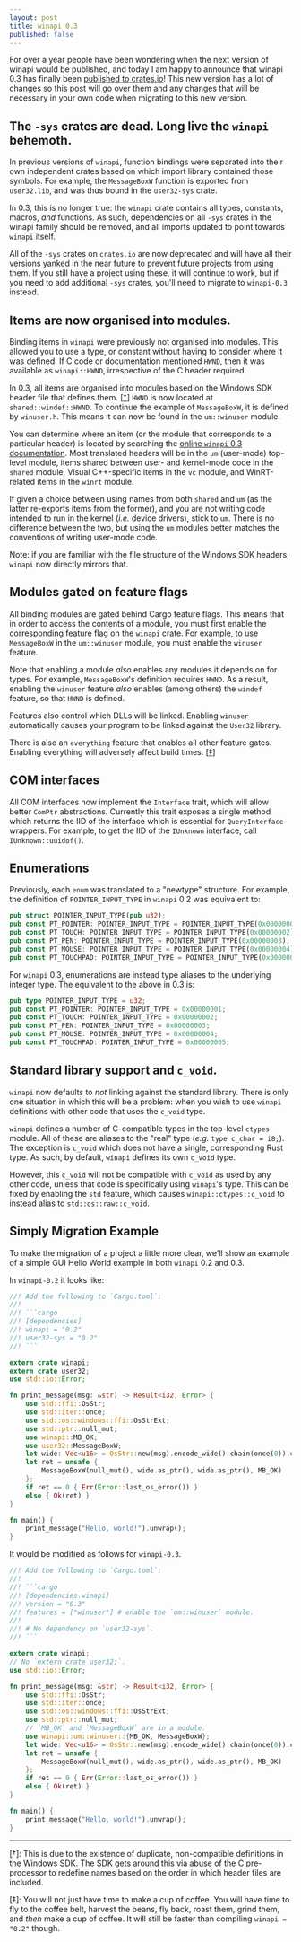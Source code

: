 ```yaml
---
layout: post
title: winapi 0.3
published: false
---
```


For over a year people have been wondering when the next version of winapi would be published, and today I am happy to announce that winapi 0.3 has finally been [published to crates.io](https://crates.io/crates/winapi)! This new version has a lot of changes so this post will go over them and any changes that will be necessary in your own code when migrating to this new version.

## The `-sys` crates are dead. Long live the `winapi` behemoth.

In previous versions of `winapi`, function bindings were separated into their own independent crates based on which import library contained those symbols. For example, the `MessageBoxW` function is exported from `user32.lib`, and was thus bound in the `user32-sys` crate.

In 0.3, this is no longer true: the `winapi` crate contains all types, constants, macros, *and* functions. As such, dependencies on all `-sys` crates in the winapi family should be removed, and all imports updated to point towards `winapi` itself.

All of the `-sys` crates on `crates.io` are now deprecated and will have all their versions yanked in the near future to prevent future projects from using them. If you still have a project using these, it will continue to work, but if you need to add additional `-sys` crates, you'll need to migrate to `winapi-0.3` instead.

## Items are now organised into modules.

Binding items in `winapi` were previously not organised into modules. This allowed you to use a type, or constant without having to consider where it was defined. If C code or documentation mentioned `HWND`, then it was available as `winapi::HWND`, irrespective of the C header required.

In 0.3, all items are organised into modules based on the Windows SDK header file that defines them. \[[†](#fn†)] `HWND` is now located at `shared::windef::HWND`. To continue the example of `MessageBoxW`, it is defined by `winuser.h`. This means it can now be found in the `um::winuser` module.

You can determine where an item (or the module that corresponds to a particular header) is located by searching the [online `winapi` 0.3 documentation]. Most translated headers will be in the `um` (user-mode) top-level module, items shared between user- and kernel-mode code in the `shared` module, Visual C++-specific items in the `vc` module, and WinRT-related items in the `winrt` module.

If given a choice between using names from both `shared` and `um` (as the latter re-exports items from the former), and you are not writing code intended to run in the kernel (*i.e.* device drivers), stick to `um`. There is no difference between the two, but using the `um` modules better matches the conventions of writing user-mode code.

Note: if you are familiar with the file structure of the Windows SDK headers, `winapi` now directly mirrors that.

[online `winapi` 0.3 documentation]: https://docs.rs/winapi/0.3/x86_64-pc-windows-msvc/winapi/

## Modules gated on feature flags

All binding modules are gated behind Cargo feature flags. This means that in order to access the contents of a module, you must first enable the corresponding feature flag on the `winapi` crate. For example, to use `MessageBoxW` in the `um::winuser` module, you must enable the `winuser` feature.

Note that enabling a module *also* enables any modules it depends on for types. For example, `MessageBoxW`'s definition requires `HWND`. As a result, enabling the `winuser` feature *also* enables (among others) the `windef` feature, so that `HWND` is defined.

Features also control which DLLs will be linked. Enabling `winuser` automatically causes your program to be linked against the `User32` library.

There is also an `everything` feature that enables all other feature gates. Enabling everything will adversely affect build times. \[[‡](#fn‡)]

## COM interfaces

All COM interfaces now implement the `Interface` trait, which will allow better `ComPtr` abstractions. Currently this trait exposes a single method which returns the IID of the interface which is essential for `QueryInterface` wrappers. For example, to get the IID of the `IUnknown` interface, call `IUnknown::uuidof()`.

## Enumerations

Previously, each `enum` was translated to a "newtype" structure. For example, the definition of `POINTER_INPUT_TYPE` in `winapi` 0.2 was equivalent to:

```rust
pub struct POINTER_INPUT_TYPE(pub u32);
pub const PT_POINTER: POINTER_INPUT_TYPE = POINTER_INPUT_TYPE(0x00000001);
pub const PT_TOUCH: POINTER_INPUT_TYPE = POINTER_INPUT_TYPE(0x00000002);
pub const PT_PEN: POINTER_INPUT_TYPE = POINTER_INPUT_TYPE(0x00000003);
pub const PT_MOUSE: POINTER_INPUT_TYPE = POINTER_INPUT_TYPE(0x00000004);
pub const PT_TOUCHPAD: POINTER_INPUT_TYPE = POINTER_INPUT_TYPE(0x00000005);
```

For `winapi` 0.3, enumerations are instead type aliases to the underlying integer type. The equivalent to the above in 0.3 is:

```rust
pub type POINTER_INPUT_TYPE = u32;
pub const PT_POINTER: POINTER_INPUT_TYPE = 0x00000001;
pub const PT_TOUCH: POINTER_INPUT_TYPE = 0x00000002;
pub const PT_PEN: POINTER_INPUT_TYPE = 0x00000003;
pub const PT_MOUSE: POINTER_INPUT_TYPE = 0x00000004;
pub const PT_TOUCHPAD: POINTER_INPUT_TYPE = 0x00000005;
```

## Standard library support and `c_void`.

`winapi` now defaults to *not* linking against the standard library. There is only one situation in which this will be a problem: when you wish to use `winapi` definitions with other code that uses the `c_void` type.

`winapi` defines a number of C-compatible types in the top-level `ctypes` module. All of these are aliases to the "real" type (*e.g.* `type c_char = i8;`). The exception is `c_void` which does not have a single, corresponding Rust type. As such, by default, `winapi` defines its own `c_void` type.

However, this `c_void` will not be compatible with `c_void` as used by any other code, unless that code is specifically using `winapi`'s type. This can be fixed by enabling the `std` feature, which causes `winapi::ctypes::c_void` to instead alias to `std::os::raw::c_void`.

## Simply Migration Example

To make the migration of a project a little more clear, we'll show an example of a simple GUI Hello World example in both `winapi` 0.2 and 0.3.

In `winapi-0.2` it looks like:

```rust
//! Add the following to `Cargo.toml`:
//!
//! ```cargo
//! [dependencies]
//! winapi = "0.2"
//! user32-sys = "0.2"
//! ```

extern crate winapi;
extern crate user32;
use std::io::Error;

fn print_message(msg: &str) -> Result<i32, Error> {
    use std::ffi::OsStr;
    use std::iter::once;
    use std::os::windows::ffi::OsStrExt;
    use std::ptr::null_mut;
    use winapi::MB_OK;
    use user32::MessageBoxW;
    let wide: Vec<u16> = OsStr::new(msg).encode_wide().chain(once(0)).collect();
    let ret = unsafe {
        MessageBoxW(null_mut(), wide.as_ptr(), wide.as_ptr(), MB_OK)
    };
    if ret == 0 { Err(Error::last_os_error()) }
    else { Ok(ret) }
}

fn main() {
    print_message("Hello, world!").unwrap();
}
```

It would be modified as follows for `winapi-0.3`.

```rust
//! Add the following to `Cargo.toml`:
//!
//! ```cargo
//! [dependencies.winapi]
//! version = "0.3"
//! features = ["winuser"] # enable the `um::winuser` module.
//!
//! # No dependency on `user32-sys`.
//! ```

extern crate winapi;
// No `extern crate user32;`.
use std::io::Error;

fn print_message(msg: &str) -> Result<i32, Error> {
    use std::ffi::OsStr;
    use std::iter::once;
    use std::os::windows::ffi::OsStrExt;
    use std::ptr::null_mut;
    // `MB_OK` and `MessageBoxW` are in a module.
    use winapi::um::winuser::{MB_OK, MessageBoxW};
    let wide: Vec<u16> = OsStr::new(msg).encode_wide().chain(once(0)).collect();
    let ret = unsafe {
        MessageBoxW(null_mut(), wide.as_ptr(), wide.as_ptr(), MB_OK)
    };
    if ret == 0 { Err(Error::last_os_error()) }
    else { Ok(ret) }
}

fn main() {
    print_message("Hello, world!").unwrap();
}
```

---

<a name="fn†"></a>
\[†]: This is due to the existence of duplicate, non-compatible definitions in the Windows SDK. The SDK gets around this via abuse of the C pre-processor to redefine names based on the order in which header files are included.

<a name="fn‡"></a>
\[‡]: You will not just have time to make a cup of coffee. You will have time to fly to the coffee belt, harvest the beans, fly back, roast them, grind them, and *then* make a cup of coffee. It will still be faster than compiling `winapi = "0.2"` though.

